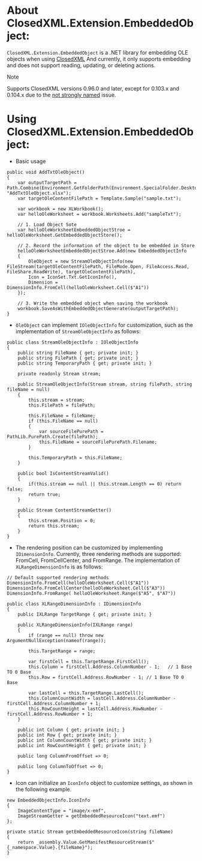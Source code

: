 About ClosedXML.Extension.EmbeddedObject:
=================
`ClosedXML.Extension.EmbeddedObject` is a .NET library for embedding OLE objects when using [ClosedXML](https://github.com/ClosedXML/ClosedXML)
And currently, it only supports embedding and does not support reading, updating, or deleting actions.

> [!NOTE]
> Supports ClosedXML versions 0.96.0 and later, except for 0.103.x and 0.104.x due to the [not strongly named](https://github.com/ClosedXML/ClosedXML/issues/2423) issue.

Using ClosedXML.Extension.EmbeddedObject:
=================
* Basic usage
```
public void AddTxtOleObject()
{
    var outputTargetPath = Path.Combine(Environment.GetFolderPath(Environment.SpecialFolder.Desktop), "AddTxtOleObject.xlsx");
    var targetOleContentFilePath = Template.Sample("sample.txt");

    var workbook = new XLWorkbook();
    var helloOleWorksheet = workbook.Worksheets.Add("sampleTxt");

    // 1. Load Object Sote
    var helloOleWorksheetEmbeddedObjectStroe = helloOleWorksheet.GetEmbeddedObjectStore();

    // 2. Record the information of the object to be embedded in Store
    helloOleWorksheetEmbeddedObjectStroe.Add(new EmbeddedObjectInfo
    {
        OleObject = new StreamOleObjectInfo(new FileStream(targetOleContentFilePath, FileMode.Open, FileAccess.Read, FileShare.ReadWrite), targetOleContentFilePath),
        Icon = IconSet.Txt.GetIconInfo(),
        Dimension = DimensionInfo.FromCell(helloOleWorksheet.Cell($"A1"))
    });

    // 3. Write the embedded object when saving the workbook
    workbook.SaveAsWithEmbeddedObjectGenerate(outputTargetPath);
}
```

* `OleObject` can implement `IOleObjectInfo` for customization, such as the implementation of `StreamOleObjectInfo` as follows:
```
public class StreamOleObjectInfo : IOleObjectInfo
{
    public string FileName { get; private init; }
    public string FilePath { get; private init; }
    public string TemporaryPath { get; private init; }

    private readonly Stream stream;

    public StreamOleObjectInfo(Stream stream, string filePath, string fileName = null)
    {
        this.stream = stream;
        this.FilePath = filePath;

        this.FileName = fileName;
        if (this.FileName == null)
        {
            var sourceFilePurePath = PathLib.PurePath.Create(filePath);
            this.FileName = sourceFilePurePath.Filename;
        }

        this.TemporaryPath = this.FileName;
    }

    public bool IsContentStreamValid()
    {
        if(this.stream == null || this.stream.Length == 0) return false;
        return true;
    }

    public Stream ContentStreamGetter()
    {
        this.stream.Position = 0;
        return this.stream;
    }
}
```

* The rendering position can be customized by implementing `IDimensionInfo`.
Currently, three rendering methods are supported: FromCell, FromCellCenter, and FromRange.
The implementation of `XLRangeDimensionInfo` is as follows:
```
// Default supported rendering methods
DimensionInfo.FromCell(helloOleWorksheet.Cell($"A1"))
DimensionInfo.FromCellCenter(helloOleWorksheet.Cell($"A3"))
DimensionInfo.FromRange( helloOleWorksheet.Range($"A5", $"A7"))

public class XLRangeDimensionInfo : IDimensionInfo
{
    public IXLRange TargetRange { get; private init; }

    public XLRangeDimensionInfo(IXLRange range)
    {
        if (range == null) throw new ArgumentNullException(nameof(range));

        this.TargetRange = range;

        var firstCell = this.TargetRange.FirstCell();
        this.Column = firstCell.Address.ColumnNumber - 1;   // 1 Base TO 0 Base
        this.Row = firstCell.Address.RowNumber - 1; // 1 Base TO 0 Base

        var lastCell = this.TargetRange.LastCell();
        this.ColumnCountWidth = lastCell.Address.ColumnNumber - firstCell.Address.ColumnNumber + 1;
        this.RowCountHeight = lastCell.Address.RowNumber - firstCell.Address.RowNumber + 1;
    }

    public int Column { get; private init; }
    public int Row { get; private init; }
    public int ColumnCountWidth { get; private init; }
    public int RowCountHeight { get; private init; }

    public long ColumnFromOffset => 0;

    public long ColumnToOffset => 0;
}
```

* Icon can initialize an `IconInfo` object to customize settings, as shown in the following example.
```
new EmbeddedObjectInfo.IconInfo
{
    ImageContentType = "image/x-emf",
    ImageStreamGetter = getEmbeddedResourceIcon("text.emf")
};

private static Stream getEmbeddedResourceIcon(string fileName)
{
    return _assembly.Value.GetManifestResourceStream($"{_namespace.Value}.{fileName}");
}
```

